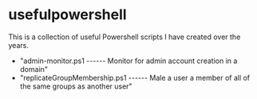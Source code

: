 # usefulpowershell
This is a collection of useful Powershell scripts I have created over the years. 
* "admin-monitor.ps1 ------ Monitor for admin account creation in a domain" 
* "replicateGroupMembership.ps1 ------ Male a user a member of all of the same groups as another user" 
